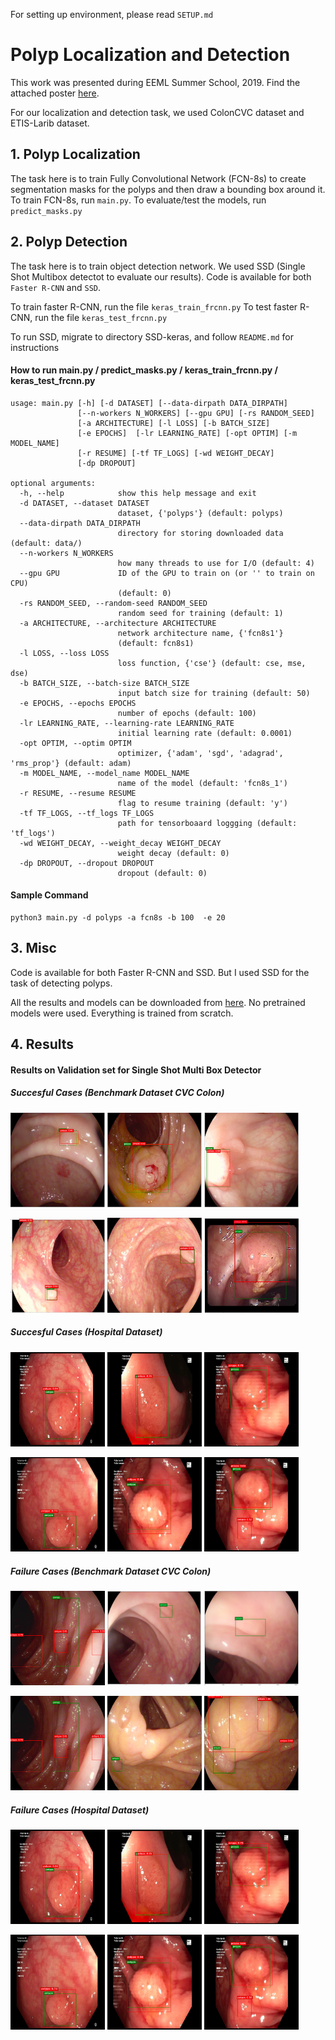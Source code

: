 For setting up environment, please read `SETUP.md`

# Polyp Localization and Detection

This work was presented during EEML Summer School, 2019. Find the attached poster [here](https://www.academia.edu/40947680/Polyp_Localization_In_Colonscopy_Videos).

For our localization and detection task, we used ColonCVC dataset and ETIS-Larib dataset.


## 1. Polyp Localization

The task here is to train Fully Convolutional Network (FCN-8s)  to create segmentation masks for the polyps and then draw a bounding box around it.
To train FCN-8s, run `main.py`.
To evaluate/test the models, run `predict_masks.py`


## 2. Polyp Detection

The task here is to train object detection network. We used SSD (Single Shot Multibox detectot to evaluate our results).
Code is available for both `Faster R-CNN` and `SSD`.

To train faster R-CNN, run the file `keras_train_frcnn.py`
To test faster R-CNN, run the file `keras_test_frcnn.py`

To run SSD, migrate to directory SSD-keras, and follow `README.md` for instructions

#### How to run main.py / predict_masks.py / keras_train_frcnn.py / keras_test_frcnn.py
```
usage: main.py [-h] [-d DATASET] [--data-dirpath DATA_DIRPATH]
               [--n-workers N_WORKERS] [--gpu GPU] [-rs RANDOM_SEED]
               [-a ARCHITECTURE] [-l LOSS] [-b BATCH_SIZE]
               [-e EPOCHS]  [-lr LEARNING_RATE] [-opt OPTIM] [-m MODEL_NAME]
               [-r RESUME] [-tf TF_LOGS] [-wd WEIGHT_DECAY]
               [-dp DROPOUT]

optional arguments:
  -h, --help            show this help message and exit
  -d DATASET, --dataset DATASET
                        dataset, {'polyps'} (default: polyps)
  --data-dirpath DATA_DIRPATH
                        directory for storing downloaded data (default: data/)
  --n-workers N_WORKERS
                        how many threads to use for I/O (default: 4)
  --gpu GPU             ID of the GPU to train on (or '' to train on CPU)
                        (default: 0)
  -rs RANDOM_SEED, --random-seed RANDOM_SEED
                        random seed for training (default: 1)
  -a ARCHITECTURE, --architecture ARCHITECTURE
                        network architecture name, {'fcn8s1'}
                        (default: fcn8s1)
  -l LOSS, --loss LOSS
                        loss function, {'cse'} (default: cse, mse, dse)
  -b BATCH_SIZE, --batch-size BATCH_SIZE
                        input batch size for training (default: 50)
  -e EPOCHS, --epochs EPOCHS
                        number of epochs (default: 100)
  -lr LEARNING_RATE, --learning-rate LEARNING_RATE
                        initial learning rate (default: 0.0001)
  -opt OPTIM, --optim OPTIM
                        optimizer, {'adam', 'sgd', 'adagrad', 'rms_prop'} (default: adam)
  -m MODEL_NAME, --model_name MODEL_NAME
                        name of the model (default: 'fcn8s_1')
  -r RESUME, --resume RESUME
                        flag to resume training (default: 'y')
  -tf TF_LOGS, --tf_logs TF_LOGS
                        path for tensorboaard loggging (default: 'tf_logs')
  -wd WEIGHT_DECAY, --weight_decay WEIGHT_DECAY
                        weight decay (default: 0)
  -dp DROPOUT, --dropout DROPOUT
                        dropout (default: 0)
```
#### Sample Command
```
python3 main.py -d polyps -a fcn8s -b 100  -e 20
```


## 3. Misc

Code is available for both Faster R-CNN and SSD. But I used SSD for the task of detecting polyps.

All the results and models can be downloaded from [here](https://drive.google.com/file/d/1Fb9XrDYKtzJiysEi79dC_NZlsrgUr-9o/view?usp=sharing).
No pretrained models were used. Everything is trained from scratch.



## 4. Results

#### Results on Validation set for Single Shot Multi Box Detector

##### Succesful Cases (Benchmark Dataset CVC Colon)
<p float="left">
<img src="/images/cvc/8.png" width="30%" />
<img src="/images/cvc/2.png" width="30%" />
<img src="/images/cvc/3.png" width="30%" />
</p>

<p float="left">
<img src="/images/cvc/4.png" width="30%" />
<img src="/images/cvc/5.png" width="30%" />
<img src="/images/cvc/111.png" width="30%" />
</p>



##### Succesful Cases (Hospital Dataset)
<p float="left">
<img src="/images/hospital/h1.png" width="30%" />
<img src="/images/hospital/h2.png" width="30%" />
<img src="/images/hospital/h3.png" width="30%" />
</p>

<p float="left">
<img src="/images/hospital/h4.png" width="30%" />
<img src="/images/hospital/h5.png" width="30%" />
<img src="/images/hospital/h6.png" width="30%" />
</p>






#####  Failure Cases (Benchmark Dataset CVC Colon)
<p float="left">
<img src="/images/cvc/e4.png" width="30%" />
<img src="/images/cvc/112.png" width="30%" />
<img src="/images/cvc/113.png" width="30%" />
</p>

<p float="left">
<img src="/images/cvc/e4.png" width="30%" />
<img src="/images/cvc/e5.png" width="30%" />
<img src="/images/cvc/e6.png" width="30%" />
</p>

##### Failure Cases (Hospital Dataset)
<p float="left">
<img src="/images/hospital/h1.png" width="30%" />
<img src="/images/hospital/h2.png" width="30%" />
<img src="/images/hospital/h3.png" width="30%" />
</p>

<p float="left">
<img src="/images/hospital/h4.png" width="30%" />
<img src="/images/hospital/h5.png" width="30%" />
<img src="/images/hospital/h6.png" width="30%" />
</p>
